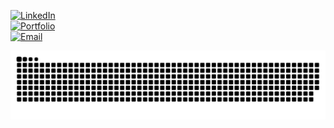 

[![LinkedIn](https://img.shields.io/badge/LinkedIn-Connect-blue?style=flat&logo=linkedin)](https://www.linkedin.com/in/sepehr-fazely/)  
[![Portfolio](https://img.shields.io/badge/Portfolio-Visit-blue?style=flat&logo=internet-explorer)](https://www.sepehrfazeli.com/)  
[![Email](https://img.shields.io/badge/Email-Contact-blue?style=flat&logo=gmail)](mailto:sepifazeli@yahoo.com)

![GitHub Contribution Snake](./github-user-contribution.svg)

